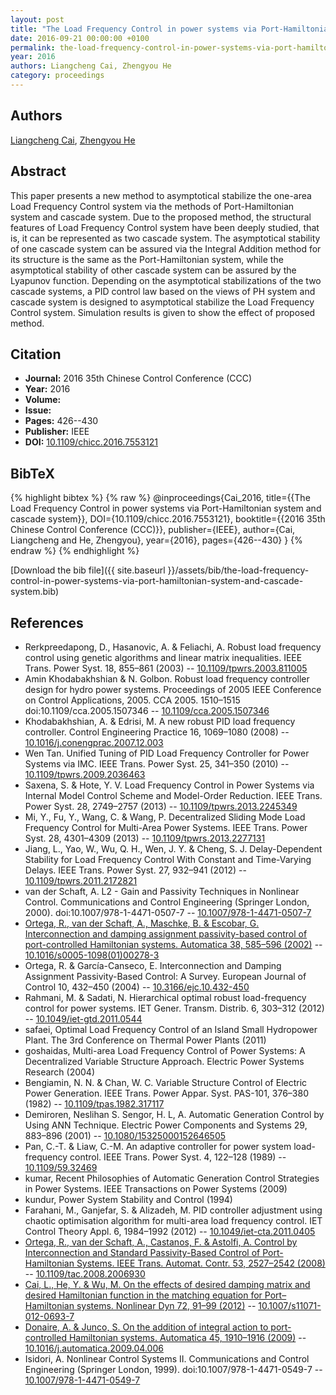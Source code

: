 ```yaml
---
layout: post
title: "The Load Frequency Control in power systems via Port-Hamiltonian system and cascade system"
date: 2016-09-21 00:00:00 +0100
permalink: the-load-frequency-control-in-power-systems-via-port-hamiltonian-system-and-cascade-system
year: 2016
authors: Liangcheng Cai, Zhengyou He
category: proceedings
---
```

 
## Authors
[Liangcheng Cai](authors/liangcheng-cai), [Zhengyou He](authors/zhengyou-he)
 
## Abstract
This paper presents a new method to asymptotical stabilize the one-area Load Frequency Control system via the methods of Port-Hamiltonian system and cascade system. Due to the proposed method, the structural features of Load Frequency Control system have been deeply studied, that is, it can be represented as two cascade system. The asymptotical stability of one cascade system can be assured via the Integral Addition method for its structure is the same as the Port-Hamiltonian system, while the asymptotical stability of other cascade system can be assured by the Lyapunov function. Depending on the asymptotical stabilizations of the two cascade systems, a PID control law based on the views of PH system and cascade system is designed to asymptotical stabilize the Load Frequency Control system. Simulation results is given to show the effect of proposed method.
 
## Citation
- **Journal:** 2016 35th Chinese Control Conference (CCC)
- **Year:** 2016
- **Volume:** 
- **Issue:** 
- **Pages:** 426--430
- **Publisher:** IEEE
- **DOI:** [10.1109/chicc.2016.7553121](https://doi.org/10.1109/chicc.2016.7553121)
 
## BibTeX
{% highlight bibtex %}
{% raw %}
@inproceedings{Cai_2016,
  title={{The Load Frequency Control in power systems via Port-Hamiltonian system and cascade system}},
  DOI={10.1109/chicc.2016.7553121},
  booktitle={{2016 35th Chinese Control Conference (CCC)}},
  publisher={IEEE},
  author={Cai, Liangcheng and He, Zhengyou},
  year={2016},
  pages={426--430}
}
{% endraw %}
{% endhighlight %}
 
[Download the bib file]({{ site.baseurl }}/assets/bib/the-load-frequency-control-in-power-systems-via-port-hamiltonian-system-and-cascade-system.bib)
 
## References
- Rerkpreedapong, D., Hasanovic, A. & Feliachi, A. Robust load frequency control using genetic algorithms and linear matrix inequalities. IEEE Trans. Power Syst. 18, 855–861 (2003) -- [10.1109/tpwrs.2003.811005](https://doi.org/10.1109/tpwrs.2003.811005)
- Amin Khodabakhshian & N. Golbon. Robust load frequency controller design for hydro power systems. Proceedings of 2005 IEEE Conference on Control Applications, 2005. CCA 2005. 1510–1515 doi:10.1109/cca.2005.1507346 -- [10.1109/cca.2005.1507346](https://doi.org/10.1109/cca.2005.1507346)
- Khodabakhshian, A. & Edrisi, M. A new robust PID load frequency controller. Control Engineering Practice 16, 1069–1080 (2008) -- [10.1016/j.conengprac.2007.12.003](https://doi.org/10.1016/j.conengprac.2007.12.003)
- Wen Tan. Unified Tuning of PID Load Frequency Controller for Power Systems via IMC. IEEE Trans. Power Syst. 25, 341–350 (2010) -- [10.1109/tpwrs.2009.2036463](https://doi.org/10.1109/tpwrs.2009.2036463)
- Saxena, S. & Hote, Y. V. Load Frequency Control in Power Systems via Internal Model Control Scheme and Model-Order Reduction. IEEE Trans. Power Syst. 28, 2749–2757 (2013) -- [10.1109/tpwrs.2013.2245349](https://doi.org/10.1109/tpwrs.2013.2245349)
- Mi, Y., Fu, Y., Wang, C. & Wang, P. Decentralized Sliding Mode Load Frequency Control for Multi-Area Power Systems. IEEE Trans. Power Syst. 28, 4301–4309 (2013) -- [10.1109/tpwrs.2013.2277131](https://doi.org/10.1109/tpwrs.2013.2277131)
- Jiang, L., Yao, W., Wu, Q. H., Wen, J. Y. & Cheng, S. J. Delay-Dependent Stability for Load Frequency Control With Constant and Time-Varying Delays. IEEE Trans. Power Syst. 27, 932–941 (2012) -- [10.1109/tpwrs.2011.2172821](https://doi.org/10.1109/tpwrs.2011.2172821)
- van der Schaft, A. L2 - Gain and Passivity Techniques in Nonlinear Control. Communications and Control Engineering (Springer London, 2000). doi:10.1007/978-1-4471-0507-7 -- [10.1007/978-1-4471-0507-7](https://doi.org/10.1007/978-1-4471-0507-7)
- [Ortega, R., van der Schaft, A., Maschke, B. & Escobar, G. Interconnection and damping assignment passivity-based control of port-controlled Hamiltonian systems. Automatica 38, 585–596 (2002)](interconnection-and-damping-assignment-passivity-based-control-of-port-controlled-hamiltonian-systems) -- [10.1016/s0005-1098(01)00278-3](https://doi.org/10.1016/s0005-1098(01)00278-3)
- Ortega, R. & García-Canseco, E. Interconnection and Damping Assignment Passivity-Based Control: A Survey. European Journal of Control 10, 432–450 (2004) -- [10.3166/ejc.10.432-450](https://doi.org/10.3166/ejc.10.432-450)
- Rahmani, M. & Sadati, N. Hierarchical optimal robust load-frequency control for power systems. IET Gener. Transm. Distrib. 6, 303–312 (2012) -- [10.1049/iet-gtd.2011.0544](https://doi.org/10.1049/iet-gtd.2011.0544)
- safaei, Optimal Load Frequency Control of an Island Small Hydropower Plant. The 3rd Conference on Thermal Power Plants (2011)
- goshaidas, Multi-area Load Frequency Control of Power Systems: A Decentralized Variable Structure Approach. Electric Power Systems Research (2004)
- Bengiamin, N. N. & Chan, W. C. Variable Structure Control of Electric Power Generation. IEEE Trans. Power Appar. Syst. PAS-101, 376–380 (1982) -- [10.1109/tpas.1982.317117](https://doi.org/10.1109/tpas.1982.317117)
- Demiroren, Neslihan S. Sengor, H. L, A. Automatic Generation Control by Using ANN Technique. Electric Power Components and Systems 29, 883–896 (2001) -- [10.1080/15325000152646505](https://doi.org/10.1080/15325000152646505)
- Pan, C.-T. & Liaw, C.-M. An adaptive controller for power system load-frequency control. IEEE Trans. Power Syst. 4, 122–128 (1989) -- [10.1109/59.32469](https://doi.org/10.1109/59.32469)
- kumar, Recent Philosophies of Automatic Generation Control Strategies in Power Systems. IEEE Transactions on Power Systems (2009)
- kundur, Power System Stability and Control (1994)
- Farahani, M., Ganjefar, S. & Alizadeh, M. PID controller adjustment using chaotic optimisation algorithm for multi-area load frequency control. IET Control Theory Appl. 6, 1984–1992 (2012) -- [10.1049/iet-cta.2011.0405](https://doi.org/10.1049/iet-cta.2011.0405)
- [Ortega, R., van der Schaft, A., Castanos, F. & Astolfi, A. Control by Interconnection and Standard Passivity-Based Control of Port-Hamiltonian Systems. IEEE Trans. Automat. Contr. 53, 2527–2542 (2008)](control-by-interconnection-and-standard-passivity-based-control-of-port-hamiltonian-systems) -- [10.1109/tac.2008.2006930](https://doi.org/10.1109/tac.2008.2006930)
- [Cai, L., He, Y. & Wu, M. On the effects of desired damping matrix and desired Hamiltonian function in the matching equation for Port–Hamiltonian systems. Nonlinear Dyn 72, 91–99 (2012)](on-the-effects-of-desired-damping-matrix-and-desired-hamiltonian-function-in-the-matching-equation-for-port-hamiltonian-systems) -- [10.1007/s11071-012-0693-7](https://doi.org/10.1007/s11071-012-0693-7)
- [Donaire, A. & Junco, S. On the addition of integral action to port-controlled Hamiltonian systems. Automatica 45, 1910–1916 (2009)](on-the-addition-of-integral-action-to-port-controlled-hamiltonian-systems) -- [10.1016/j.automatica.2009.04.006](https://doi.org/10.1016/j.automatica.2009.04.006)
- Isidori, A. Nonlinear Control Systems II. Communications and Control Engineering (Springer London, 1999). doi:10.1007/978-1-4471-0549-7 -- [10.1007/978-1-4471-0549-7](https://doi.org/10.1007/978-1-4471-0549-7)


